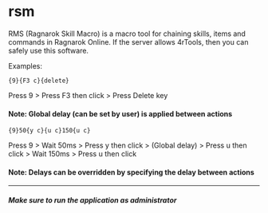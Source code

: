 # rsm

RMS (Ragnarok Skill Macro) is a macro tool for chaining skills, items and commands in Ragnarok Online. If the server allows 4rTools, then you can safely use this software.

Examples:

```
{9}{F3 c}{delete}
```
Press 9 > Press F3 then click > Press Delete key
#### Note: Global delay (can be set by user) is applied between actions

```
{9}50{y c}{u c}150{u c}
```
Press 9 > Wait 50ms > Press y then click > (Global delay) > Press u then click > Wait 150ms > Press u then click
#### Note: Delays can be overridden by specifying the delay between actions
----
##### Make sure to run the application as administrator
